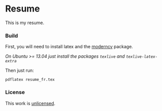 Resume
======

This is my resume.

### Build

First, you will need to install latex and the [moderncv][1] package.

*On Ubuntu >= 13.04 just install the packages `texlive` and `texlive-latex-extra`*

Then just run:

    pdflatex resume_fr.tex

### License

This work is [unlicensed][2].

[1]: http://www.ctan.org/pkg/moderncv "moderncv"
[2]: http://unlicense.org "Unlicense"
